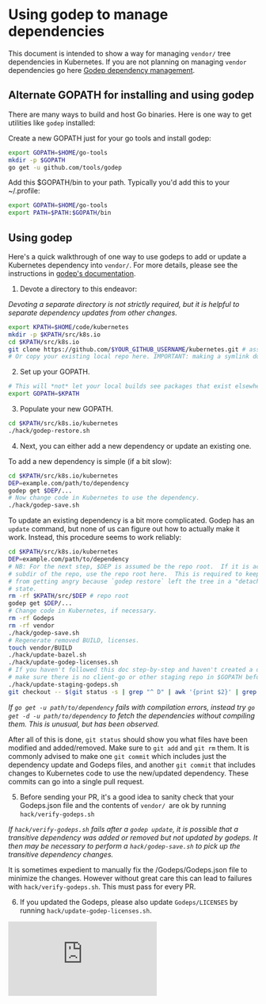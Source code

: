 # Using godep to manage dependencies

This document is intended to show a way for managing `vendor/` tree dependencies
in Kubernetes. If you are not planning on managing `vendor` dependencies go here
[Godep dependency management](development.md#godep-dependency-management).

## Alternate GOPATH for installing and using godep

There are many ways to build and host Go binaries. Here is one way to get
utilities like `godep` installed:

Create a new GOPATH just for your go tools and install godep:

```sh
export GOPATH=$HOME/go-tools
mkdir -p $GOPATH
go get -u github.com/tools/godep
```

Add this $GOPATH/bin to your path. Typically you'd add this to your ~/.profile:

```sh
export GOPATH=$HOME/go-tools
export PATH=$PATH:$GOPATH/bin
```

## Using godep

Here's a quick walkthrough of one way to use godeps to add or update a
Kubernetes dependency into `vendor/`. For more details, please see the
instructions in [godep's documentation](https://github.com/tools/godep).

1) Devote a directory to this endeavor:

_Devoting a separate directory is not strictly required, but it is helpful to
separate dependency updates from other changes._

```sh
export KPATH=$HOME/code/kubernetes
mkdir -p $KPATH/src/k8s.io
cd $KPATH/src/k8s.io
git clone https://github.com/$YOUR_GITHUB_USERNAME/kubernetes.git # assumes your fork is 'kubernetes'
# Or copy your existing local repo here. IMPORTANT: making a symlink doesn't work.
```

2) Set up your GOPATH.

```sh
# This will *not* let your local builds see packages that exist elsewhere on your system.
export GOPATH=$KPATH
```

3) Populate your new GOPATH.

```sh
cd $KPATH/src/k8s.io/kubernetes
./hack/godep-restore.sh
```

4) Next, you can either add a new dependency or update an existing one.

To add a new dependency is simple (if a bit slow):

```sh
cd $KPATH/src/k8s.io/kubernetes
DEP=example.com/path/to/dependency
godep get $DEP/...
# Now change code in Kubernetes to use the dependency.
./hack/godep-save.sh
```

To update an existing dependency is a bit more complicated.  Godep has an
`update` command, but none of us can figure out how to actually make it work.
Instead, this procedure seems to work reliably:

```sh
cd $KPATH/src/k8s.io/kubernetes
DEP=example.com/path/to/dependency
# NB: For the next step, $DEP is assumed be the repo root.  If it is actually a
# subdir of the repo, use the repo root here.  This is required to keep godep
# from getting angry because `godep restore` left the tree in a "detached head"
# state.
rm -rf $KPATH/src/$DEP # repo root
godep get $DEP/...
# Change code in Kubernetes, if necessary.
rm -rf Godeps
rm -rf vendor
./hack/godep-save.sh
# Regenerate removed BUILD, licenses.
touch vendor/BUILD
./hack/update-bazel.sh
./hack/update-godep-licenses.sh
# If you haven't followed this doc step-by-step and haven't created a dedicated GOPATH,
# make sure there is no client-go or other staging repo in $GOPATH before running the next command.
./hack/update-staging-godeps.sh
git checkout -- $(git status -s | grep "^ D" | awk '{print $2}' | grep ^Godeps)
```

_If `go get -u path/to/dependency` fails with compilation errors, instead try
`go get -d -u path/to/dependency` to fetch the dependencies without compiling
them. This is unusual, but has been observed._

After all of this is done, `git status` should show you what files have been
modified and added/removed.  Make sure to `git add` and `git rm` them.  It is
commonly advised to make one `git commit` which includes just the dependency
update and Godeps files, and another `git commit` that includes changes to
Kubernetes code to use the new/updated dependency.  These commits can go into a
single pull request.

5) Before sending your PR, it's a good idea to sanity check that your
Godeps.json file and the contents of `vendor/ `are ok by running `hack/verify-godeps.sh`

_If `hack/verify-godeps.sh` fails after a `godep update`, it is possible that a
transitive dependency was added or removed but not updated by godeps. It then
may be necessary to perform a `hack/godep-save.sh` to pick up the transitive
dependency changes._

It is sometimes expedient to manually fix the /Godeps/Godeps.json file to
minimize the changes. However without great care this can lead to failures
with `hack/verify-godeps.sh`. This must pass for every PR.

6) If you updated the Godeps, please also update `Godeps/LICENSES` by running
`hack/update-godep-licenses.sh`.




<!-- BEGIN MUNGE: GENERATED_ANALYTICS -->
[![Analytics](https://kubernetes-site.appspot.com/UA-36037335-10/GitHub/docs/devel/godep.md?pixel)]()
<!-- END MUNGE: GENERATED_ANALYTICS -->
